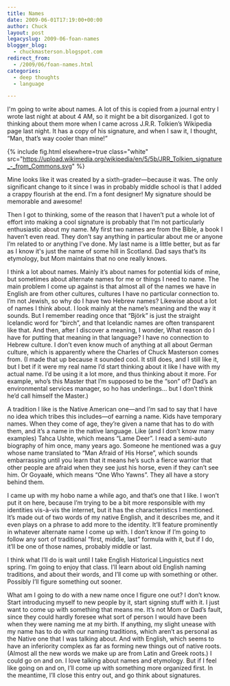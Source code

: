 ```yaml
---
title: Names
date: 2009-06-01T17:19:00+00:00
author: Chuck
layout: post
legacyslug: 2009-06-foan-names
blogger_blog:
  - chuckmasterson.blogspot.com
redirect_from:
  - /2009/06/foan-names.html
categories:
  - deep thoughts
  - language

---
```


I'm going to write about names. A lot of this is copied from a
journal entry I wrote last night at about 4 <span
class="smallcaps">AM</span>, so it might be a bit disorganized. I got
to thinking about them more when I came across J.R.R. Tolkien’s Wikipedia page
last night. It has a copy of his signature, and when I saw it, I thought, “Man,
that’s way cooler than mine!” 

{% include fig.html elsewhere=true class="white"
src="https://upload.wikimedia.org/wikipedia/en/5/5b/JRR_Tolkien_signature_-_from_Commons.svg"
%}

Mine looks like it was created by a sixth-grader—because it was. The only
significant change to it since I was in probably middle school is that I added
a crappy flourish at the end. I’m a font designer! My signature should be memorable and awesome!

Then I got to thinking, some of the reason that I haven’t put a whole lot of
effort into making a cool signature is probably that I’m not particularly
enthusiastic about my name. My first two names are from the Bible, a book I
haven’t even read. They don’t say anything in particular about me or anyone I’m
related to or anything I’ve done. My last name is a little better, but as far
as I know it's just the name of some hill in Scotland. Dad says that’s its
etymology, but Mom maintains that no one really knows. 

I think a lot about names. Mainly it’s about names for potential kids of mine,
but sometimes about alternate names for me or things I need to name. The main
problem I come up against is that almost all of the names we have in English
are from other cultures, cultures I have no particular connection to. I’m not
Jewish, so why do I have two Hebrew names? Likewise about a lot of names I
think about. I look mainly at the name’s meaning and the way it sounds. But I
remember reading once that “Björk” is just the straight Icelandic word for
“birch”, and that Icelandic names are often transparent like that. And then,
after I discover a meaning, I wonder, What reason do I have for putting that
meaning in that language? I have no connection to Hebrew culture. I don’t even
know much of anything at all about German culture, which is apparently where
the Charles of Chuck Masterson comes from. (I made that up because it sounded
cool. It still does, and I still like it, but I bet if it were my real name I’d
start thinking about it like I have with my actual name. I’d be using it a lot
more, and thus thinking about it more. For example, who’s this Master that I’m
supposed to be the “son” of? Dad’s an environmental services manager, so ho has
underlings… but I don’t think he’d call himself the Master.)

A tradition I like is the Native American one—and I’m sad to say that I have no
idea which tribes this includes—of earning a name. Kids have temporary names.
When they come of age, they’re given a name that has to do with them, and it’s
a name in the native language. Like (and I don’t know many examples) Tahca
Ushte, which means “Lame Deer”. I read a semi-auto biography of him once, many
years ago. Someone he mentioned was a guy whose name translated to “Man Afraid
of His Horse”, which sounds embarrassing until you learn that it means he’s
such a fierce warrior that other people are afraid when they see just his
horse, even if they can’t see him. Or Goyaałé, which means “One Who Yawns”.
They all have a story behind them. 

I came up with my hobo name a while ago, and that’s one that I like. I won’t
put it on here, because I’m trying to be a bit more responsible with my
identities vis-à-vis the internet, but it has the characteristics I mentioned.
It’s made out of two words of my native English, and it describes me, and it
even plays on a phrase to add more to the identity. It’ll feature prominently
in whatever alternate name I come up with. I don’t know if I’m going to follow
any sort of traditional “first, middle, last” formula with it, but if I do,
it’ll be one of those names, probably middle or last.

I think what I’ll do is wait until I take English Historical Linguistics next
spring. I’m going to enjoy that class. I’ll learn about old English naming
traditions, and about their words, and I’ll come up with something or other.
Possibly I’ll figure something out sooner. 

What am I going to do with a new name once I figure one out? I don’t know.
Start introducing myself to new people by it, start signing stuff with it. I
just want to come up with something that means me. It’s not Mom or Dad’s fault,
since they could hardly foresee what sort of person I would have been when they
were naming me at my birth. If anything, my slight unease with my name has to
do with our naming traditions, which aren’t as personal as the Native one that
I was talking about. And with English, which seems to have an inferiority
complex as far as forming new things out of native roots. (Almost all the new
words we make up are from Latin and Greek roots.) I could go on and on. I love
talking about names and etymology. But if I feel like going on and on, I’ll
come up with something more organized first. In the meantime, I’ll close this
entry out, and go think about signatures. 


